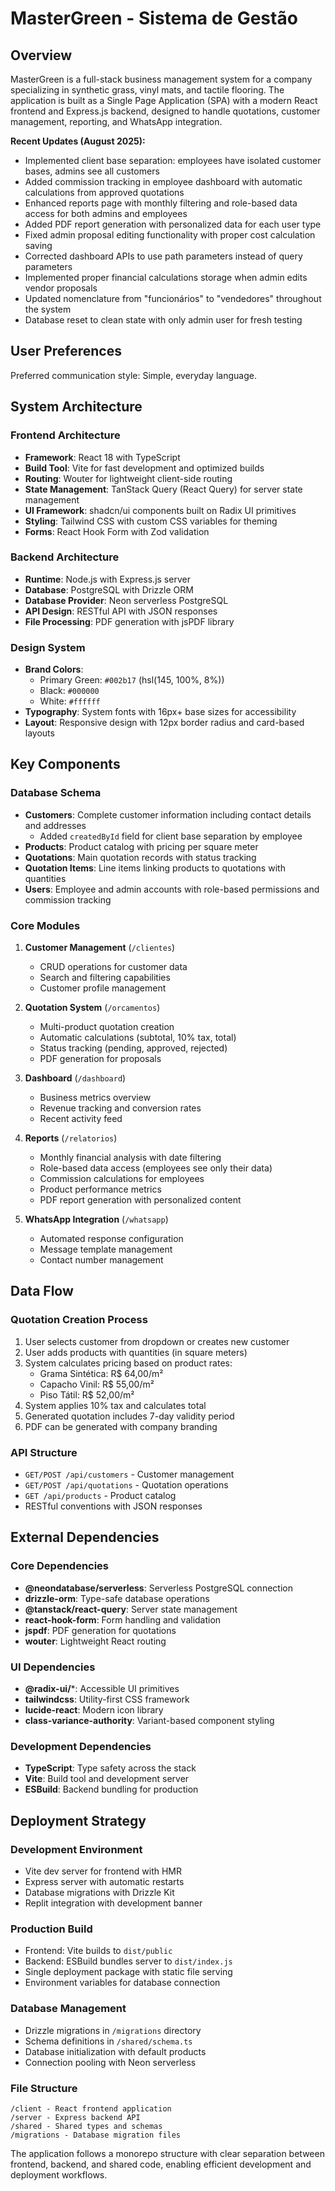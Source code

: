 # MasterGreen - Sistema de Gestão

## Overview

MasterGreen is a full-stack business management system for a company specializing in synthetic grass, vinyl mats, and tactile flooring. The application is built as a Single Page Application (SPA) with a modern React frontend and Express.js backend, designed to handle quotations, customer management, reporting, and WhatsApp integration.

**Recent Updates (August 2025):**
- Implemented client base separation: employees have isolated customer bases, admins see all customers
- Added commission tracking in employee dashboard with automatic calculations from approved quotations
- Enhanced reports page with monthly filtering and role-based data access for both admins and employees
- Added PDF report generation with personalized data for each user type
- Fixed admin proposal editing functionality with proper cost calculation saving
- Corrected dashboard APIs to use path parameters instead of query parameters
- Implemented proper financial calculations storage when admin edits vendor proposals
- Updated nomenclature from "funcionários" to "vendedores" throughout the system
- Database reset to clean state with only admin user for fresh testing

## User Preferences

Preferred communication style: Simple, everyday language.

## System Architecture

### Frontend Architecture
- **Framework**: React 18 with TypeScript
- **Build Tool**: Vite for fast development and optimized builds
- **Routing**: Wouter for lightweight client-side routing
- **State Management**: TanStack Query (React Query) for server state management
- **UI Framework**: shadcn/ui components built on Radix UI primitives
- **Styling**: Tailwind CSS with custom CSS variables for theming
- **Forms**: React Hook Form with Zod validation

### Backend Architecture
- **Runtime**: Node.js with Express.js server
- **Database**: PostgreSQL with Drizzle ORM
- **Database Provider**: Neon serverless PostgreSQL
- **API Design**: RESTful API with JSON responses
- **File Processing**: PDF generation with jsPDF library

### Design System
- **Brand Colors**: 
  - Primary Green: `#002b17` (hsl(145, 100%, 8%))
  - Black: `#000000`
  - White: `#ffffff`
- **Typography**: System fonts with 16px+ base sizes for accessibility
- **Layout**: Responsive design with 12px border radius and card-based layouts

## Key Components

### Database Schema
- **Customers**: Complete customer information including contact details and addresses
  - Added `createdById` field for client base separation by employee
- **Products**: Product catalog with pricing per square meter
- **Quotations**: Main quotation records with status tracking
- **Quotation Items**: Line items linking products to quotations with quantities
- **Users**: Employee and admin accounts with role-based permissions and commission tracking

### Core Modules

1. **Customer Management** (`/clientes`)
   - CRUD operations for customer data
   - Search and filtering capabilities
   - Customer profile management

2. **Quotation System** (`/orcamentos`)
   - Multi-product quotation creation
   - Automatic calculations (subtotal, 10% tax, total)
   - Status tracking (pending, approved, rejected)
   - PDF generation for proposals

3. **Dashboard** (`/dashboard`)
   - Business metrics overview
   - Revenue tracking and conversion rates
   - Recent activity feed

4. **Reports** (`/relatorios`)
   - Monthly financial analysis with date filtering
   - Role-based data access (employees see only their data)
   - Commission calculations for employees
   - Product performance metrics
   - PDF report generation with personalized content

5. **WhatsApp Integration** (`/whatsapp`)
   - Automated response configuration
   - Message template management
   - Contact number management

## Data Flow

### Quotation Creation Process
1. User selects customer from dropdown or creates new customer
2. User adds products with quantities (in square meters)
3. System calculates pricing based on product rates:
   - Grama Sintética: R$ 64,00/m²
   - Capacho Vinil: R$ 55,00/m²
   - Piso Tátil: R$ 52,00/m²
4. System applies 10% tax and calculates total
5. Generated quotation includes 7-day validity period
6. PDF can be generated with company branding

### API Structure
- `GET/POST /api/customers` - Customer management
- `GET/POST /api/quotations` - Quotation operations
- `GET /api/products` - Product catalog
- RESTful conventions with JSON responses

## External Dependencies

### Core Dependencies
- **@neondatabase/serverless**: Serverless PostgreSQL connection
- **drizzle-orm**: Type-safe database operations
- **@tanstack/react-query**: Server state management
- **react-hook-form**: Form handling and validation
- **jspdf**: PDF generation for quotations
- **wouter**: Lightweight React routing

### UI Dependencies
- **@radix-ui/***: Accessible UI primitives
- **tailwindcss**: Utility-first CSS framework
- **lucide-react**: Modern icon library
- **class-variance-authority**: Variant-based component styling

### Development Dependencies
- **TypeScript**: Type safety across the stack
- **Vite**: Build tool and development server
- **ESBuild**: Backend bundling for production

## Deployment Strategy

### Development Environment
- Vite dev server for frontend with HMR
- Express server with automatic restarts
- Database migrations with Drizzle Kit
- Replit integration with development banner

### Production Build
- Frontend: Vite builds to `dist/public`
- Backend: ESBuild bundles server to `dist/index.js`
- Single deployment package with static file serving
- Environment variables for database connection

### Database Management
- Drizzle migrations in `/migrations` directory
- Schema definitions in `/shared/schema.ts`
- Database initialization with default products
- Connection pooling with Neon serverless

### File Structure
```
/client - React frontend application
/server - Express backend API
/shared - Shared types and schemas
/migrations - Database migration files
```

The application follows a monorepo structure with clear separation between frontend, backend, and shared code, enabling efficient development and deployment workflows.
